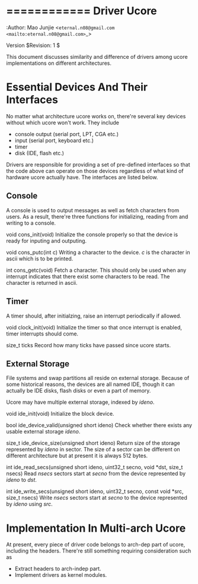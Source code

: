============
Driver Ucore
============

:Author: Mao Junjie <`eternal.n08@gmail.com <mailto:eternal.n08@gmail.com>`_>

Version
    $Revision: 1 $

This document discusses similarity and difference of drivers among ucore
implementations on different architectures.

Essential Devices And Their Interfaces
======================================

No matter what architecture ucore works on, there're several key devices
without which ucore won't work. They include

-  console output (serial port, LPT, CGA etc.)
-  input (serial port, keyboard etc.)
-  timer
-  disk (IDE, flash etc.)

Drivers are responsible for providing a set of pre-defined interfaces so
that the code above can operate on those devices regardless of what kind
of hardware ucore actually have. The interfaces are listed below.

Console
-------

A console is used to output messages as well as fetch characters from
users. As a result, there're three functions for initializing, reading
from and writing to a console.

void cons\_init(void)
    Initialize the console properly so that the device is ready for
    inputing and outputing.

void cons\_putc(int c)
    Writing a character to the device. *c* is the character in ascii
    which is to be printed.

int cons\_getc(void)
    Fetch a character. This should only be used when any interrupt
    indicates that there exist some characters to be read. The character
    is returned in ascii.

Timer
-----

A timer should, after initialzing, raise an interrupt periodically if
allowed.

void clock\_init(void)
    Initialize the timer so that once interrupt is enabled, timer
    interrupts should come.

size\_t ticks
    Record how many ticks have passed since ucore starts.

External Storage
----------------

File systems and swap partitions all reside on external storage. Because
of some historical reasons, the devices are all named IDE, though it can
actually be IDE disks, flash disks or even a part of memory.

Ucore may have multiple external storage, indexed by *ideno*.

void ide\_init(void)
    Initialize the block device.

bool ide\_device\_valid(unsigned short ideno)
    Check whether there exists any usable external storage *ideno*.

size\_t ide\_device\_size(unsigned short ideno)
    Return size of the storage represented by *ideno* in sector. The
    size of a sector can be different on different architecture but at
    present it is always 512 bytes.

int ide\_read\_secs(unsigned short ideno, uint32\_t secno, void \*dst,
size\_t nsecs)
    Read *nsecs* sectors start at *secno* from the device represented by
    *ideno* to *dst*.

int ide\_write\_secs(unsigned short ideno, uint32\_t secno, const void
\*src, size\_t nsecs)
    Write *nsecs* sectors start at *secno* to the device represented by
    *ideno* using *src*.

Implementation In Multi-arch Ucore
==================================

At present, every piece of driver code belongs to arch-dep part of
ucore, including the headers. There're still something requiring
consideration such as

-  Extract headers to arch-indep part.
-  Implement drivers as kernel modules.
